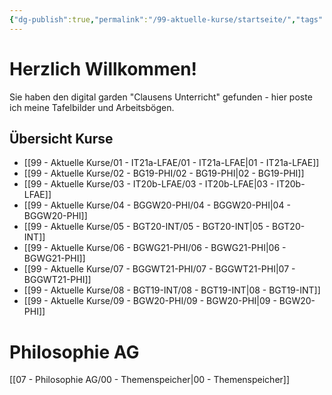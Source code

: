 ```yaml
---
{"dg-publish":true,"permalink":"/99-aktuelle-kurse/startseite/","tags":"gardenEntry","dgHomeLink":true,"dgPassFrontmatter":false}
---
```


# Herzlich Willkommen!
Sie haben den digital garden "Clausens Unterricht" gefunden - hier poste ich meine Tafelbilder und Arbeitsbögen.

## Übersicht Kurse
- [[99 - Aktuelle Kurse/01 - IT21a-LFAE/01 - IT21a-LFAE|01 - IT21a-LFAE]]
- [[99 - Aktuelle Kurse/02 - BG19-PHI/02 - BG19-PHI|02 - BG19-PHI]]
- [[99 - Aktuelle Kurse/03 - IT20b-LFAE/03 - IT20b-LFAE|03 - IT20b-LFAE]]
- [[99 - Aktuelle Kurse/04 - BGGW20-PHI/04 - BGGW20-PHI|04 - BGGW20-PHI]]
- [[99 - Aktuelle Kurse/05 - BGT20-INT/05 - BGT20-INT|05 - BGT20-INT]]
- [[99 - Aktuelle Kurse/06 - BGWG21-PHI/06 - BGWG21-PHI|06 - BGWG21-PHI]]
- [[99 - Aktuelle Kurse/07 - BGGWT21-PHI/07 - BGGWT21-PHI|07 - BGGWT21-PHI]]
- [[99 - Aktuelle Kurse/08 - BGT19-INT/08 - BGT19-INT|08 - BGT19-INT]]
- [[99 - Aktuelle Kurse/09 - BGW20-PHI/09 - BGW20-PHI|09 - BGW20-PHI]]

# Philosophie AG
[[07 - Philosophie AG/00 - Themenspeicher|00 - Themenspeicher]]
